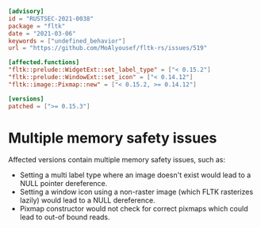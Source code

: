 ```toml
[advisory]
id = "RUSTSEC-2021-0038"
package = "fltk"
date = "2021-03-06"
keywords = ["undefined_behavior"]
url = "https://github.com/MoAlyousef/fltk-rs/issues/519"

[affected.functions]
"fltk::prelude::WidgetExt::set_label_type" = ["< 0.15.2"]
"fltk::prelude::WindowExt::set_icon" = ["< 0.14.12"]
"fltk::image::Pixmap::new" = ["< 0.15.2, >= 0.14.12"]

[versions]
patched = [">= 0.15.3"]
```

# Multiple memory safety issues

Affected versions contain multiple memory safety issues, such as:

 - Setting a multi label type where an image doesn't exist would lead to a NULL pointer dereference.
 - Setting a window icon using a non-raster image (which FLTK rasterizes lazily) would lead to a NULL dereference.
 - Pixmap constructor would not check for correct pixmaps which could lead to out-of bound reads.

